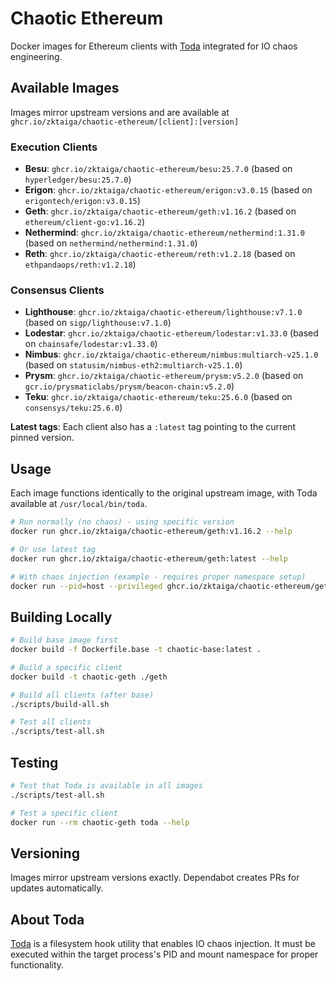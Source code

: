 # Chaotic Ethereum

Docker images for Ethereum clients with [Toda](https://github.com/chaos-mesh/toda) integrated for IO chaos engineering.

## Available Images

Images mirror upstream versions and are available at `ghcr.io/zktaiga/chaotic-ethereum/[client]:[version]`

### Execution Clients
- **Besu**: `ghcr.io/zktaiga/chaotic-ethereum/besu:25.7.0` (based on `hyperledger/besu:25.7.0`)
- **Erigon**: `ghcr.io/zktaiga/chaotic-ethereum/erigon:v3.0.15` (based on `erigontech/erigon:v3.0.15`)
- **Geth**: `ghcr.io/zktaiga/chaotic-ethereum/geth:v1.16.2` (based on `ethereum/client-go:v1.16.2`)
- **Nethermind**: `ghcr.io/zktaiga/chaotic-ethereum/nethermind:1.31.0` (based on `nethermind/nethermind:1.31.0`)
- **Reth**: `ghcr.io/zktaiga/chaotic-ethereum/reth:v1.2.18` (based on `ethpandaops/reth:v1.2.18`)

### Consensus Clients
- **Lighthouse**: `ghcr.io/zktaiga/chaotic-ethereum/lighthouse:v7.1.0` (based on `sigp/lighthouse:v7.1.0`)
- **Lodestar**: `ghcr.io/zktaiga/chaotic-ethereum/lodestar:v1.33.0` (based on `chainsafe/lodestar:v1.33.0`)
- **Nimbus**: `ghcr.io/zktaiga/chaotic-ethereum/nimbus:multiarch-v25.1.0` (based on `statusim/nimbus-eth2:multiarch-v25.1.0`)
- **Prysm**: `ghcr.io/zktaiga/chaotic-ethereum/prysm:v5.2.0` (based on `gcr.io/prysmaticlabs/prysm/beacon-chain:v5.2.0`)
- **Teku**: `ghcr.io/zktaiga/chaotic-ethereum/teku:25.6.0` (based on `consensys/teku:25.6.0`)

**Latest tags**: Each client also has a `:latest` tag pointing to the current pinned version.

## Usage

Each image functions identically to the original upstream image, with Toda available at `/usr/local/bin/toda`.

```bash
# Run normally (no chaos) - using specific version
docker run ghcr.io/zktaiga/chaotic-ethereum/geth:v1.16.2 --help

# Or use latest tag
docker run ghcr.io/zktaiga/chaotic-ethereum/geth:latest --help

# With chaos injection (example - requires proper namespace setup)
docker run --pid=host --privileged ghcr.io/zktaiga/chaotic-ethereum/geth:v1.16.2
```

## Building Locally

```bash
# Build base image first
docker build -f Dockerfile.base -t chaotic-base:latest .

# Build a specific client
docker build -t chaotic-geth ./geth

# Build all clients (after base)
./scripts/build-all.sh

# Test all clients
./scripts/test-all.sh
```

## Testing

```bash
# Test that Toda is available in all images
./scripts/test-all.sh

# Test a specific client
docker run --rm chaotic-geth toda --help
```

## Versioning

Images mirror upstream versions exactly. Dependabot creates PRs for updates automatically.

## About Toda

[Toda](https://github.com/chaos-mesh/toda) is a filesystem hook utility that enables IO chaos injection. It must be executed within the target process's PID and mount namespace for proper functionality.